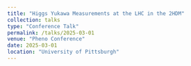 ```yaml
---
title: "Higgs Yukawa Measurements at the LHC in the 2HDM"
collection: talks
type: "Conference Talk"
permalink: /talks/2025-03-01
venue: "Pheno Conference"
date: 2025-03-01
location: "University of Pittsburgh"
---
```




<!-- This is a description of your tutorial, note the different field in type. This is a markdown files that can be all markdown-ified like any other post. Yay markdown! -->
